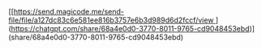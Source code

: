 [[[https://send.magicode.me/send-file/file/a127dc83c6e581ee816b3757e6b3d989d6d2fccf/view
](https://send.magicode.me/send-file/file/0aea36c2decd5b57a587785270b75d3b785abffe/view)
](https://chatgpt.com/share/68a4e0d0-3770-8011-9765-cd9048453ebd)](share/68a4e0d0-3770-8011-9765-cd9048453ebd)

